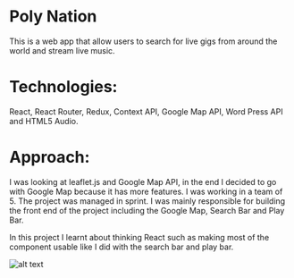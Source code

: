 # Poly Nation
This is a web app that allow users to search for live gigs from around the world and stream live music. 

# Technologies: 
React, React Router, Redux, Context API, Google Map API, Word Press API and HTML5 Audio.  

# Approach:
I was looking at leaflet.js and Google Map API, in the end I decided to go with Google Map because it has more features. I was working in a team of 5. The project was managed in sprint. I was mainly responsible for building the front end of the project including the Google Map, Search Bar and Play Bar. 

In this project I learnt about thinking React such as making most of the component usable like I did with the search bar and play bar. 

![alt text](https://github.com/Jcct100/PolyNation.git/PolyNation/image/filter.png)

